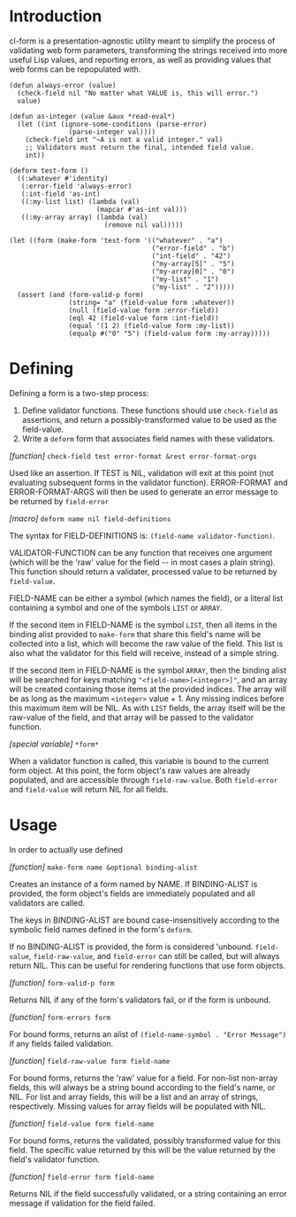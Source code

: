 # Introduction

cl-form is a presentation-agnostic utility meant to simplify the process of validating web form
parameters, transforming the strings received into more useful Lisp values, and reporting errors, as
well as providing values that web forms can be repopulated with.

    (defun always-error (value)
      (check-field nil "No matter what VALUE is, this will error.")
      value)

    (defun as-integer (value &aux *read-eval*)
      (let ((int (ignore-some-conditions (parse-error)
                   (parse-integer val))))
        (check-field int "~A is not a valid integer." val)
        ;; Validators must return the final, intended field value.
        int))

    (deform test-form ()
      ((:whatever #'identity)
       (:error-field 'always-error)
       (:int-field 'as-int)
       ((:my-list list) (lambda (val)
                          (mapcar #'as-int val)))
       ((:my-array array) (lambda (val)
                            (remove nil val)))))

    (let ((form (make-form 'test-form '(("whatever" . "a")
                                        ("error-field" . "b")
                                        ("int-field" . "42")
                                        ("my-array[5]" . "5")
                                        ("my-array[0]" . "0")
                                        ("my-list" . "1")
                                        ("my-list" . "2")))))
      (assert (and (form-valid-p form)
                   (string= "a" (field-value form :whatever))
                   (null (field-value form :error-field))
                   (eql 42 (field-value form :int-field))
                   (equal '(1 2) (field-value form :my-list))
                   (equalp #("0" "5") (field-value form :my-array)))))

# Defining

Defining a form is a two-step process:

  1. Define validator functions. These functions should use `check-field` as assertions, and return a possibly-transformed value to be used as the field-value.
  2. Write a `deform` form that associates field names with these validators.

*[function]* `check-field test error-format &rest error-format-orgs`

  Used like an assertion. If TEST is NIL, validation will exit at this point (not evaluating
  subsequent forms in the validator function). ERROR-FORMAT and ERROR-FORMAT-ARGS will then be used
  to generate an error message to be returned by `field-error`
  
*[macro]* `deform name nil field-definitions`

  The syntax for FIELD-DEFINITIONS is: `(field-name validator-function)`.
  
  VALIDATOR-FUNCTION can be any function that receives one argument (which will be the 'raw' value
  for the field -- in most cases a plain string). This function should return a validater, processed
  value to be returned by `field-value`.
  
  FIELD-NAME can be either a symbol (which names the field), or a literal list containing a symbol
  and one of the symbols `LIST` or `ARRAY`.
  
  If the second item in FIELD-NAME is the symbol `LIST`, then all items in the binding alist
  provided to `make-form` that share this field's name will be collected into a list, which will
  become the raw value of the field. This list is also what the validator for this field will
  receive, instead of a simple string.

  If the second item in FIELD-NAME is the symbol `ARRAY`, then the binding alist will be searched
  for keys matching `"<field-name>[<integer>]"`, and an array will be created containing those items
  at the provided indices. The array will be as long as the maximum `<integer>` value + 1. Any
  missing indices before this maximum item will be NIL. As with `LIST` fields, the array itself will
  be the raw-value of the field, and that array will be passed to the validator function.

*[special variable]* `*form*`

  When a validator function is called, this variable is bound to the current form object. At this
  point, the form object's raw values are already populated, and are accessible through
  `field-raw-value`. Both `field-error` and `field-value` will return NIL for all fields.

# Usage

In order to actually use defined 

*[function]* `make-form name &optional binding-alist`

  Creates an instance of a form named by NAME. If BINDING-ALIST is provided, the form object's
  fields are immediately populated and all validators are called.
  
  The keys in BINDING-ALIST are bound case-insensitively according to the symbolic field names
  defined in the form's `deform`.
  
  If no BINDING-ALIST is provided, the form is considered 'unbound. `field-value`,
  `field-raw-value`, and `field-error` can still be called, but will always return NIL. This can be
  useful for rendering functions that use form objects.
  
*[function]* `form-valid-p form`

  Returns NIL if any of the form's validators fail, or if the form is unbound.

*[function]* `form-errors form`

  For bound forms, returns an alist of `(field-name-symbol . "Error Message")` if any fields failed
  validation.
  
*[function]* `field-raw-value form field-name`

  For bound forms, returns the 'raw' value for a field. For non-list non-array fields, this will
  always be a string bound according to the field's name, or NIL. For list and array fields, this
  will be a list and an array of strings, respectively. Missing values for array fields will be
  populated with NIL.

*[function]* `field-value form field-name`

  For bound forms, returns the validated, possibly transformed value for this field. The specific
  value returned by this will be the value returned by the field's validator function.

*[function]* `field-error form field-name`

  Returns NIL if the field successfully validated, or a string containing an error message if
  validation for the field failed.
